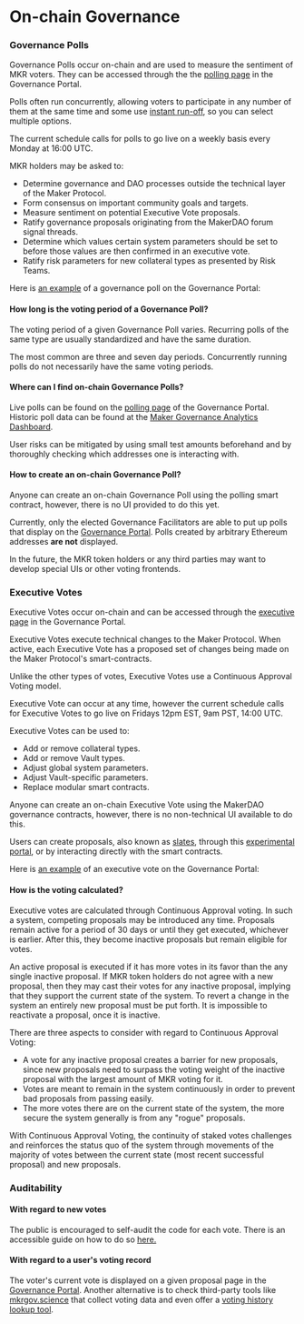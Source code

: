 # On-chain Governance 


### Governance Polls
Governance Polls occur on-chain and are used to measure the sentiment of MKR voters. They can be accessed through the the [polling page](https://vote.makerdao.com/polling) in the Governance Portal.

Polls often run concurrently, allowing voters to participate in any number of them at the same time and some use [instant run-off](https://en.wikipedia.org/wiki/Ranked_voting), so you can select multiple options.

The current schedule calls for polls to go live on a weekly basis every Monday at 16:00 UTC.

MKR holders may be asked to:
- Determine governance and DAO processes outside the technical layer of the Maker Protocol.
- Form consensus on important community goals and targets.
- Measure sentiment on potential Executive Vote proposals.
- Ratify governance proposals originating from the MakerDAO forum signal threads.
- Determine which values certain system parameters should be set to before those values are then confirmed in an executive vote.
- Ratify risk parameters for new collateral types as presented by Risk Teams.

Here is [an example](https://vote.makerdao.com/polling/Qmeac95W?network=mainnet#poll-detail) of a governance poll on the Governance Portal:

#### How long is the voting period of a Governance Poll?
The voting period of a given Governance Poll varies. Recurring polls of the same type are usually standardized and have the same duration.

The most common are three and seven day periods. Concurrently running polls do not necessarily have the same voting periods.

#### Where can I find on-chain Governance Polls?
Live polls can be found on the [polling page](https://vote.makerdao.com/polling) of the Governance Portal. Historic poll data can be found at the [Maker Governance Analytics Dashboard](https://mkrgov.science/).

User risks can be mitigated by using small test amounts beforehand and by thoroughly checking which addresses one is interacting with.

#### How to create an on-chain Governance Poll?
Anyone can create an on-chain Governance Poll using the polling smart contract, however, there is no UI provided to do this yet.

Currently, only the elected Governance Facilitators are able to put up polls that display on the [Governance Portal](https://vote.makerdao.com). Polls created by arbitrary Ethereum addresses **are not** displayed.

In the future, the MKR token holders or any third parties may want to develop special UIs or other voting frontends.


### Executive Votes
Executive Votes occur on-chain and can be accessed through the [executive page](https://vote.makerdao.com/executive) in the Governance Portal.

Executive Votes execute technical changes to the Maker Protocol. When active, each Executive Vote has a proposed set of changes being made on the Maker Protocol's smart-contracts.

Unlike the other types of votes, Executive Votes use a Continuous Approval Voting model.

Executive Vote can occur at any time, however the current schedule calls for Executive Votes to go live on Fridays 12pm EST, 9am PST, 14:00 UTC.

Executive Votes can be used to:
- Add or remove collateral types.
- Add or remove Vault types.
- Adjust global system parameters.
- Adjust Vault-specific parameters.
- Replace modular smart contracts.

Anyone can create an on-chain Executive Vote using the MakerDAO governance contracts, however, there is no non-technical UI available to do this.

Users can create proposals, also known as [slates](https://docs.makerdao.com/smart-contract-modules/governance-module/chief-detailed-documentation), through this [experimental portal](https://chief.makerdao.com/), or by interacting directly with the smart contracts.

Here is [an example](https://vote.makerdao.com/executive/template-executive-vote-parameter-changes-wsteth-a-onboarding-october-22-2021?network=mainnet#proposal-detail) of an executive vote on the Governance Portal:

#### How is the voting calculated?
Executive votes are calculated through Continuous Approval voting. In such a system, competing proposals may be introduced any time. Proposals remain active for a period of 30 days or until they get executed, whichever is earlier. After this, they become inactive proposals but remain eligible for votes. 

An active proposal is executed if it has more votes in its favor than the any single inactive proposal. If MKR token holders do not agree with a new proposal, then they may cast their votes for any inactive proposal, implying that they support the current state of the system. To revert a change in the system an entirely new proposal must be put forth. It is impossible to reactivate a proposal, once it is inactive. 

There are three aspects to consider with regard to Continuous Approval Voting:

- A vote for any inactive proposal creates a barrier for new proposals, since new proposals need to surpass the voting weight of the inactive proposal with the largest amount of MKR voting for it.
- Votes are meant to remain in the system continuously in order to prevent bad proposals from passing easily.
- The more votes there are on the current state of the system, the more secure the system generally is from any "rogue" proposals.

With Continuous Approval Voting, the continuity of staked votes challenges and reinforces the status quo of the system through movements of the majority of votes between the current state (most recent successful proposal) and new proposals.


### Auditability
#### With regard to new votes
The public is encouraged to self-audit the code for each vote. There is an accessible guide on how to do so [here.](https://github.com/blimpa/maker-operational-manual/tree/0fa13385ea5d0f81640f54a58ba46c759fe926a7/learn/governance/audit-exec-spells/README.md) 

#### With regard to a user's voting record
The voter's current vote is displayed on a given proposal page in the [Governance Portal](https://vote.makerdao.com/). Another alternative is to check third-party tools like [mkrgov.science](https://mkrgov.science) that collect voting data and even offer a [voting history lookup tool](https://mkrgov.science/voting-history).